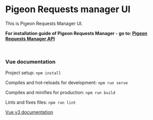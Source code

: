 # Pigeon Requests manager UI

This is Pigeon Requests Manager UI.

**For installation guide of Pigeon Requests Manager - go to: 
[Pigeon Requests Manager API](https://github.com/PigeonRequestsManager/API "Pigeon Requests Manager API")**

<br>

### Vue documentation
Project setup: `npm install`

Compiles and hot-reloads for development:  `npm run serve`

Compiles and minifies for production: `npm run build`

Lints and fixes files: `npm run lint`

[Vue v3 documentation](https://v3.vuejs.org/guide/introduction.html)
